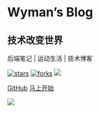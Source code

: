 # Wyman’s Blog
## 技术改变世界
后端笔记 | 运动生活 | 技术博客

[![stars](https://img.shields.io/github/stars/wymanlee01/blog?style=flat)](https://github.com/wymanlee01/blog.git)
[![forks](https://img.shields.io/github/forks/wymanlee01/blog?style=flat)](https://github.com/wymanlee01/blog.git)
![](https://img.shields.io/badge/%E6%91%B8%E9%B1%BC-%E7%A8%8B%E5%BA%8F%E5%91%98-green)

[<i class="iconfont icon-github"></i> GitHub](https://github.com/wymanlee01/blog.git)
[马上开始 <i class="iconfont icon-down"></i>](#main)

<!-- background image -->
![](https://kuajingds-oss.xmfstore.com/3b2056220656400d9bc39d9f7f48a541?type=image)